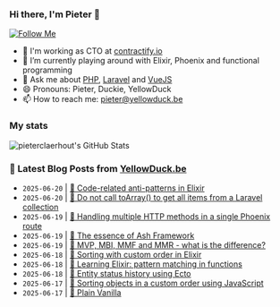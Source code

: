 ### Hi there, I'm Pieter 👋  
[![Follow Me](https://img.shields.io/github/followers/pieterclaerhout?label=Follow&style=social)](https://github.com/pieterclaerhout)

- 🏢 I'm working as CTO at [contractify.io](https://contractify.io)
- 🌱 I’m currently playing around with Elixir, Phoenix and functional programming
- 💬 Ask me about [PHP](https://php.net), [Laravel](http://laravel.com) and [VueJS](https://vuejs.org)
- 😄 Pronouns: Pieter, Duckie, YellowDuck
- 📫 How to reach me: pieter@yellowduck.be

### My stats

![pieterclaerhout's GitHub Stats](https://github-readme-stats.vercel.app/api?username=pieterclaerhout&show_icons=true&count_private=true&line_height=40)

### 📩 Latest Blog Posts from [YellowDuck.be](https://www.yellowduck.be/)
<!-- BLOG-POST-LIST:START -->
- `2025-06-20` | [🔗 Code-related anti-patterns in Elixir](https://www.yellowduck.be/posts/code-related-anti-patterns-elixir-v1-18-3)  
- `2025-06-20` | [🔗 Do not call toArray&lpar;&rpar; to get all items from a Laravel collection](https://www.yellowduck.be/posts/do-not-call-toarray-to-get-all-items-from-a-laravel-collection)  
- `2025-06-19` | [🐥 Handling multiple HTTP methods in a single Phoenix route](https://www.yellowduck.be/posts/handling-multiple-http-methods-in-a-single-phoenix-route)  
- `2025-06-19` | [🔗 The essence of Ash Framework](https://www.yellowduck.be/posts/the-essence-of-ash-framework)  
- `2025-06-19` | [🔗 MVP, MBI, MMF and MMR - what is the difference?](https://www.yellowduck.be/posts/mvp-mbi-mmf-and-mmr-what-is-the-difference)  
- `2025-06-18` | [🐥 Sorting with custom order in Elixir](https://www.yellowduck.be/posts/sorting-with-custom-order-in-elixir)  
- `2025-06-18` | [🔗 Learning Elixir: pattern matching in functions](https://www.yellowduck.be/posts/learning-elixir-pattern-matching-in-functions)  
- `2025-06-18` | [🔗 Entity status history using Ecto](https://www.yellowduck.be/posts/entity-status-history-using-ecto)  
- `2025-06-17` | [🐥 Sorting objects in a custom order using JavaScript](https://www.yellowduck.be/posts/sorting-objects-in-a-custom-order-using-javascript)  
- `2025-06-17` | [🔗 Plain Vanilla](https://www.yellowduck.be/posts/plain-vanilla)  

<!-- BLOG-POST-LIST:END -->
